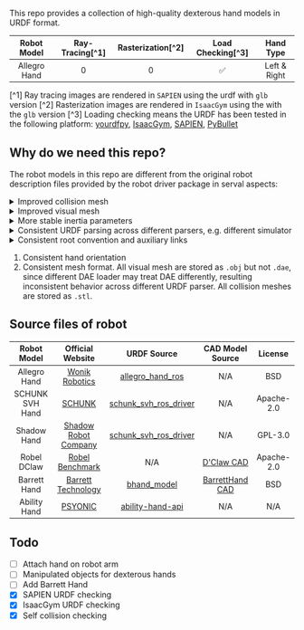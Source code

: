 This repo provides a collection of high-quality dexterous hand models in URDF format.

| Robot Model  | Ray-Tracing[^1] | Rasterization[^2] | Load Checking[^3]  |  Hand Type   |
|:------------:|:---------------:|:-----------------:|:------------------:|:------------:|
| Allegro Hand |        0        |         0         | :white_check_mark: | Left & Right |

[^1] Ray tracing images are rendered in `SAPIEN` using the urdf with `glb` version
[^2] Rasterization images are rendered in `IsaacGym` using the with the `glb` version
[^3] Loading checking means the URDF has been tested in the
following platform: [yourdfpy](https://github.com/clemense/yourdfpy),
[IsaacGym](https://developer.nvidia.com/isaac-gym),
[SAPIEN](https://sapien.ucsd.edu/),
[PyBullet](https://pybullet.org/wordpress/)

## Why do we need this repo?

The robot models in this repo are different from the original robot description files provided by the robot driver
package in serval aspects:

<details>
<summary>Improved collision mesh</summary>
<br>
  All collision mesh are represented as stl or URDF primitives with simplified triangle meshes, i.e. fewer vertices and
  simpler edge connection. No self collision after loading into simulator.

|          Allegro Visual Model          |              Original Collision Model              |           Improved Collision Model            |
|:--------------------------------------:|:--------------------------------------------------:|:---------------------------------------------:|
| ![](doc/improved_collision/visual.png) | ![](doc/improved_collision/original_collision.png) | ![](doc/improved_collision/new_collision.png) | 

</details>

<details>
<summary>Improved visual mesh</summary>
</details>

<details>
<summary>More stable inertia parameters</summary>
</details>

<details>
<summary>Consistent URDF parsing across different parsers, e.g. different simulator</summary>
</details>

<details>
<summary>Consistent root convention and auxiliary links</summary>

For all dexterous hands, the orientation are kept consistent across all dexterous hands. For right hand, the x-axis is
forward, the y-axis the direction from litter finger to thumb, the z-axis is the direction from wrist to fingertip of
middle finger.
</details>

1. Consistent hand orientation
2. Consistent mesh format. All visual mesh are stored as `.obj` but not `.dae`, since different DAE loader may treat DAE
   differently, resulting inconsistent behavior across different URDF parser. All collision meshes are stored as `.stl`.

## Source files of robot

|   Robot Model   |                          Official Website                           |                                                 URDF Source                                                 |                                    CAD Model Source                                    |  License   |
|:---------------:|:-------------------------------------------------------------------:|:-----------------------------------------------------------------------------------------------------------:|:--------------------------------------------------------------------------------------:|:----------:|
|  Allegro Hand   | [Wonik Robotics](https://www.wonikrobotics.com/research-robot-hand) | [allegro_hand_ros](https://github.com/simlabrobotics/allegro_hand_ros/tree/master/allegro_hand_description) |                                          N/A                                           |    BSD     |
| SCHUNK SVH Hand |                 [SCHUNK](https://schunk.com/us/en)                  |             [schunk_svh_ros_driver](https://github.com/SCHUNK-GmbH-Co-KG/schunk_svh_ros_driver)             |                                          N/A                                           | Apache-2.0 |
|   Shadow Hand   |        [Shadow Robot Company](https://www.shadowrobot.com/)         |                     [schunk_svh_ros_driver](https://github.com/shadow-robot/sr_common)                      |                                          N/A                                           |  GPL-3.0   |
|   Robel DClaw   |     [Robel Benchmark](https://github.com/google-research/robel)     |                                                     N/A                                                     | [D'Claw CAD](https://drive.google.com/drive/folders/1H1xN5BU03-eXjuEyIL_iJ_4XzrdDSnlM) | Apache-2.0 |
|  Barrett Hand   |  [Barrett Technology](http://barrett.com/robot/products-hand.html)  |                        [bhand_model](https://github.com/jhu-lcsr-attic/bhand_model)                         |    [BarrettHand CAD](https://github.com/jhu-lcsr-attic/bhand_model/tree/master/cad)    |    BSD     |
|  Ability Hand   |                 [PSYONIC](https://www.psyonic.io/)                  |                     [ability-hand-api](https://github.com/psyonicinc/ability-hand-api)                      |                                          N/A                                           |    N/A     |

## Todo

- [ ] Attach hand on robot arm
- [ ] Manipulated objects for dexterous hands
- [ ] Add Barrett Hand
- [X] SAPIEN URDF checking
- [X] IsaacGym URDF checking
- [X] Self collision checking
